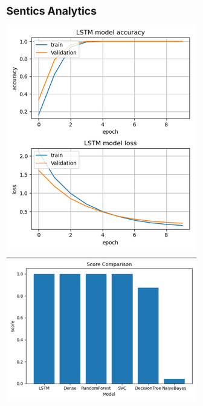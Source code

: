 # Sentics Analytics



![LSTM Result](documenataion/LSTM-learning-graph.PNG)

![LSTM Result](documenataion/Scores-Comparison.PNG)